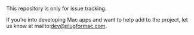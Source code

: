 This repository is only for issue tracking.

If you’re into developing Mac apps and want to help add to the project, let us know at mailto:dev@plugformac.com.

